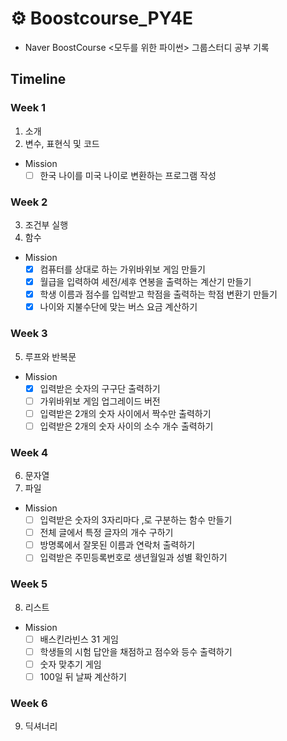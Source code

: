 # ⚙️ Boostcourse_PY4E
* Naver BoostCourse <모두를 위한 파이썬> 그룹스터디 공부 기록

## Timeline
### Week 1
  1. 소개
  2. 변수, 표현식 및 코드
  * Mission
    - [ ] 한국 나이를 미국 나이로 변환하는 프로그램 작성
### Week 2
  3. 조건부 실행
  4. 함수
  * Mission
    - [x] 컴퓨터를 상대로 하는 가위바위보 게임 만들기
    - [x] 월급을 입력하여 세전/세후 연봉을 출력하는 계산기 만들기
    - [x] 학생 이름과 점수를 입력받고 학점을 출력하는 학점 변환기 만들기
    - [x] 나이와 지불수단에 맞는 버스 요금 계산하기
### Week 3
  5. 루프와 반복문
  * Mission
    - [x] 입력받은 숫자의 구구단 출력하기
    - [ ] 가위바위보 게임 업그레이드 버전
    - [ ] 입력받은 2개의 숫자 사이에서 짝수만 출력하기
    - [ ] 입력받은 2개의 숫자 사이의 소수 개수 출력하기
### Week 4
  6. 문자열
  7. 파일
  * Mission
    - [ ] 입력받은 숫자의 3자리마다 ,로 구분하는 함수 만들기
    - [ ] 전체 글에서 특정 글자의 개수 구하기
    - [ ] 방명록에서 잘못된 이름과 연락처 출력하기
    - [ ] 입력받은 주민등록번호로 생년월일과 성별 확인하기
### Week 5
  8. 리스트
  * Mission
    - [ ] 배스킨라빈스 31 게임
    - [ ] 학생들의 시험 답안을 채점하고 점수와 등수 출력하기
    - [ ] 숫자 맞추기 게임
    - [ ] 100일 뒤 날짜 계산하기
### Week 6
  9. 딕셔너리
